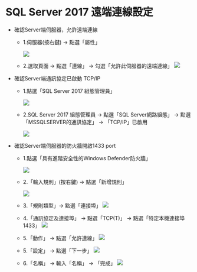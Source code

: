 <h1>SQL Server 2017 遠端連線設定</h1>

*   確認Server端伺服器，允許遠端連線

    * 1.伺服器(按右鍵) → 點選「屬性」
    
      ![](https://yijinwu1.github.io/SQL/images/remote1.PNG)
      
    * 2.選取頁面 → 點選「連線」 → 勾選「允許此伺服器的遠端連線」
      ![](https://yijinwu1.github.io/SQL/images/remote2.PNG)      
      
*   確認Server端通訊協定已啟動 TCP/IP

    * 1.點選「SQL Server 2017 組態管理員」
    
      ![](https://yijinwu1.github.io/SQL/images/remote3.PNG)
      
    * 2.SQL Server 2017 組態管理員 → 點選「SQL Server網路組態」 → 點選「MSSQLSERVER的通訊協定」 → 「TCP/IP」已啟用
    
      ![](https://yijinwu1.github.io/SQL/images/remote4.PNG)     
      
*   確認Server端伺服器的防火牆開啟1433 port

    * 1.點選「具有進階安全性的Windows Defender防火牆」
    
      ![](https://yijinwu1.github.io/SQL/images/remote5.PNG)
      
    * 2.「輸入規則」(按右鍵) → 點選「新增規則」 
    
      ![](https://yijinwu1.github.io/SQL/images/remote6.PNG)    
      
    * 3.「規則類型」→ 點選「連接埠」 
      ![](https://yijinwu1.github.io/SQL/images/remote7.PNG)  

    * 4.「通訊協定及連接埠」 → 點選「TCP(T)」 → 點選「特定本機連接埠 1433」 
      ![](https://yijinwu1.github.io/SQL/images/remote8.PNG)
      
    * 5.「動作」 → 點選「允許連線」
      ![](https://yijinwu1.github.io/SQL/images/remote9.PNG)
      
    * 5.「設定」 → 點選「下一步」
      ![](https://yijinwu1.github.io/SQL/images/remote10.PNG)
      
    * 6.「名稱」 → 輸入「名稱」 → 「完成」
      ![](https://yijinwu1.github.io/SQL/images/remote11.PNG)      
